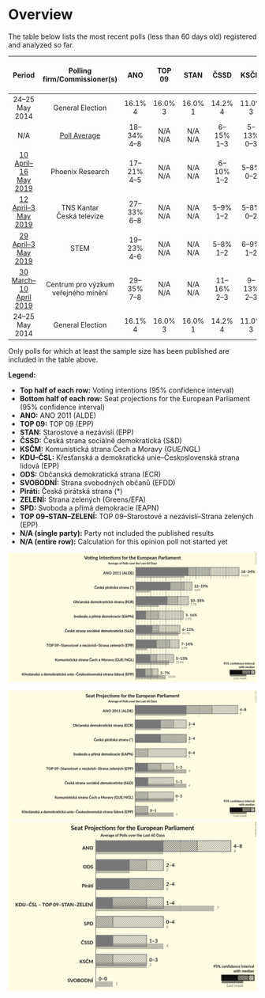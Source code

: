 # Overview

The table below lists the most recent polls (less than 60 days old) registered and analyzed so far.

| Period     | Polling firm/Commissioner(s) | ANO | TOP 09 | STAN | ČSSD | KSČM | KDU–ČSL | ODS | SVOBODNÍ | Piráti | ZELENÍ | SPD | TOP 09–STAN–ZELENÍ |
|:----------:|:----------------------------:|:--:|:--:|:--:|:--:|:--:|:--:|:--:|:--:|:--:|:--:|:--:|:--:|
| 24–25 May 2014 | General Election | 16.1% <br> 4 | 16.0% <br> 3 | 16.0% <br> 1 | 14.2% <br> 4 | 11.0% <br> 3 | 10.0% <br> 3 | 7.7% <br> 2 | 5.2% <br> 1 | 4.8% <br> 0 | 3.8% <br> 0 | 0.0% <br> 0 | 3.8% <br> 4 |
| N/A | [Poll Average](average.html) | 18–34% <br> 4–8 | N/A <br> N/A | N/A <br> N/A | 6–15% <br> 1–3 | 5–13% <br> 0–3 | 3–7% <br> 0–1 | 10–18% <br> 2–4 | N/A <br> N/A | 12–19% <br> 2–4 | N/A <br> N/A | 3–16% <br> 0–4 | 7–14% <br> 1–3 |
| [10 April–16 May 2019](2019-05-16-PhoenixResearch.html) | Phoenix Research | 17–21% <br> 4–5 | N/A <br> N/A | N/A <br> N/A | 6–10% <br> 1–2 | 5–8% <br> 0–2 | 4–6% <br> 0–1 | 14–18% <br> 3–4 | N/A <br> N/A | 15–19% <br> 3–5 | N/A <br> N/A | 3–5% <br> 0–1 | 11–15% <br> 2–3 |
| [12 April–3 May 2019](2019-05-03-TNSKantar.html) | TNS Kantar <br> Česká televize | 27–33% <br> 6–8 | N/A <br> N/A | N/A <br> N/A | 5–9% <br> 1–2 | 5–8% <br> 0–2 | 5–8% <br> 0–2 | 12–16% <br> 3–4 | N/A <br> N/A | 13–18% <br> 3–4 | N/A <br> N/A | 7–11% <br> 1–2 | 8–12% <br> 2–3 |
| [29 April–3 May 2019](2019-05-03-STEM.html) | STEM | 19–23% <br> 4–6 | N/A <br> N/A | N/A <br> N/A | 5–8% <br> 1–2 | 6–9% <br> 1–2 | 5–8% <br> 1 | 10–13% <br> 2–3 | N/A <br> N/A | 15–19% <br> 3–4 | N/A <br> N/A | 13–16% <br> 3–4 | 11–14% <br> 2–3 |
| [30 March–10 April 2019](2019-04-10-Centrumprovýzkumveřejnéhomínění.html) | Centrum pro výzkum veřejného mínění | 29–35% <br> 7–8 | N/A <br> N/A | N/A <br> N/A | 11–16% <br> 2–3 | 9–13% <br> 2–3 | 3–6% <br> 0–1 | 12–17% <br> 2–4 | N/A <br> N/A | 11–16% <br> 2–3 | N/A <br> N/A | 4–8% <br> 0–1 | 6–10% <br> 1–2 |
| 24–25 May 2014 | General Election | 16.1% <br> 4 | 16.0% <br> 3 | 16.0% <br> 1 | 14.2% <br> 4 | 11.0% <br> 3 | 10.0% <br> 3 | 7.7% <br> 2 | 5.2% <br> 1 | 4.8% <br> 0 | 3.8% <br> 0 | 0.0% <br> 0 | 3.8% <br> 4 |

Only polls for which at least the sample size has been published are included in the table above.

**Legend:**
+ **Top half of each row:** Voting intentions (95% confidence interval)
+ **Bottom half of each row:** Seat projections for the European Parliament (95% confidence interval)
+ **ANO:** ANO 2011 (ALDE)
+ **TOP 09:** TOP 09 (EPP)
+ **STAN:** Starostové a nezávislí (EPP)
+ **ČSSD:** Česká strana sociálně demokratická (S&D)
+ **KSČM:** Komunistická strana Čech a Moravy (GUE/NGL)
+ **KDU–ČSL:** Křesťanská a demokratická unie–Československá strana lidová (EPP)
+ **ODS:** Občanská demokratická strana (ECR)
+ **SVOBODNÍ:** Strana svobodných občanů (EFDD)
+ **Piráti:** Česká pirátská strana (*)
+ **ZELENÍ:** Strana zelených (Greens/EFA)
+ **SPD:** Svoboda a přímá demokracie (EAPN)
+ **TOP 09–STAN–ZELENÍ:** TOP 09–Starostové a nezávislí–Strana zelených (EPP)
+ **N/A (single party):** Party not included the published results
+ **N/A (entire row):** Calculation for this opinion poll not started yet


![Graph with voting intentions not yet produced](average.png "Voting Intentions")

![Graph with seats not yet produced](average-seats.png "Seats")
![Graph with coalitions seats not yet produced](average-coalitions-seats.png "Coalitions Seats")
